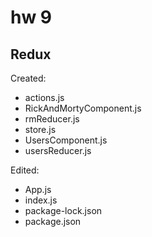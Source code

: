 # hw 9

## Redux

Created:
- actions.js
- RickAndMortyComponent.js
- rmReducer.js
- store.js
- UsersComponent.js
- usersReducer.js

Edited:
- App.js
- index.js
- package-lock.json
- package.json
